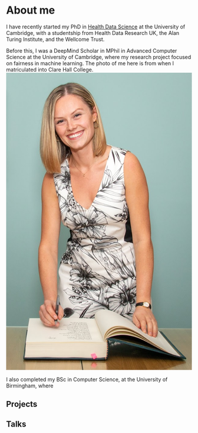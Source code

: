 
# About me 

I have recently started my PhD in [Health Data Science](https://www.hdruk.ac.uk/careers-in-health-data-science/phd-programme/) at the University of Cambridge, with a studentship from Health Data Research UK, the Alan Turing Institute, and the Wellcome Trust. 

Before this, I was a DeepMind Scholar in MPhil in Advanced Computer Science at the University of Cambridge, where my research project focused on fairness in machine learning. The photo of me here is from when I matriculated into Clare Hall College. ![](/matriculation-photo-full.jpeg)

I also completed my BSc in Computer Science, at the University of Birmingham, where 

## Projects 


## Talks

